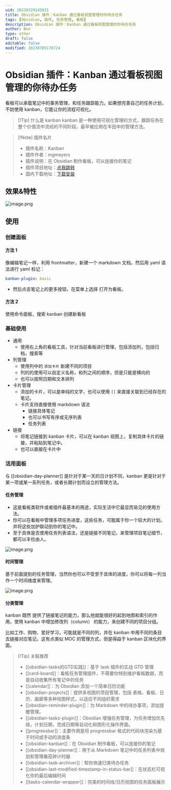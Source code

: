 ```yaml
---
uid: 20230329145831
title: Obsidian 插件：Kanban 通过看板视图管理的你待办任务
tags: [Obsidian, 插件, 任务管理, 看板]
description: Obsidian 插件：Kanban 通过看板视图管理的你待办任务
author: Bon
type: other
draft: false
editable: false
modified: 20230705170724
---
```


# Obsidian 插件：Kanban 通过看板视图管理的你待办任务

看板可以承载笔记中的事务管理，和任务跟踪能力。如果想完善自己的任务计划，不妨使用 kanban，它能让你的流程可视化。

> [!Tip] 什么是 kanban
> kanban 是一种使用可视化管理的方式，跟踪任务在整个价值流中流经的不同阶段，最早被应用在丰田中的管理方法。

> [!Note] 插件名片
>
> - 插件名称：Kanban
> - 插件作者：mgmeyers
> - 插件说明：在 Obsidian 制作看板，可以连接你的笔记
> - 插件项目地址：[点我跳转](https://github.com/mgmeyers/obsidian-kanban)
> - 国内下载地址：[下载安装](https://pkmer.cn/products/plugin/pluginMarket/?obsidian-kanban)

## 效果&特性

![image.png](https://cdn.pkmer.cn/images/20230705155345.png!pkmer)

## 使用

### 创建面板

#### 方法 1

像编辑笔记一样，利用 frontmatter，新建一个 markdown 文档，然后用 yaml 语法进行 yaml 标记：

```yaml
kanban-plugin: basic
```

- 然后点击笔记上的更多按钮，在菜单上选择 打开为看板。

#### 方法 2

使用命令面板，搜索 kanban 创建新看板

### 基础使用

- 通用
	- 使用右上角的看板工具，针对当前看板进行管理，包括添加列，包括归档，搜索等
- 列管理
	- 使用列中的 `添加卡片` 新建不同的项目
	- 列的的使用可以自定义名称，和列之间的顺序，但是只能是横向的
	- 也可以按照日期和文本排列
- 卡片管理
	- 添加的卡片，可以是单纯的文字，也可以使用 `[[` 来直接关联到已经存在的笔记。
	- 卡片支持直接使用 markdown 语法
		- 链接具体笔记
		- 也可以书写有序或无序列表
		- 任务列表
- 链接
	- 将笔记链接到 kanban 卡片，可以在 kanban 视图上，复制具体卡片的链接，并粘贴到笔记中。
	- 也可以直接在卡片中

### 活用面板

与 [[obsidian-day-planner]] 是针对于某一天的日计划不同，kanban 更是针对于某一项或某一系列任务，或者长期计划而设立的管理方法。

#### 任务管理

- 这是看板类软件或者插件最基本的用途，实际生活中它最显而易见的使用方法。
- 你可以在看板中管理多项任务进度，这些任务，可能属于你一个较大的计划。并将这些加护联动到你的笔记中。
- 至于具体是否使用任务列表语法，还是链接不同笔记，来管理项目笔记细节，都可以丰俭由人。

![image.png](https://cdn.pkmer.cn/images/20230705170446.png!pkmer)

#### 时间管理

基于前面提到的任务管理，当然你也可以不受至于具体的进度，你可以将每一列当作一个时间维度来管理。

![image.png](https://cdn.pkmer.cn/images/20230705161334.png!pkmer)

#### 分类管理

kanban 既然 提供了链接笔记的能力，那么他就能很好的起到地图和索引的作用，使用 kanban 中增加修改列（column） 的能力，来创建不同的项目分组。

比如工作、购物、爱好学习，可能就是不同的列，并在 kanban 中用不同的条目去链接对应笔记。这有点类似 MOC 的管理方式，但是得益于 kanban 区块化的界面。

> [!Tip] 关联推荐
> - [[obsidian-tasks的GTD实践]]：基于 task 插件的实战 GTD 管理
> - [[card-board]]：看板任务管理插件，不需要你特别维护看板数据，而是自动收集所有笔记中的任务
> - [[calendar]]：为 Obsidian 添加一个简单日历功能
> - [[obsidian-projects]]：提供多视图的项目管理，包括 表格、看板、日历、画廊等多种视图样式，以适应不同组织需求
> - [[obsidian-reminder-plugin]]：为 Markdown 中的待办事项，添加提醒管理。
> - [[obsidian-tasks-plugin]]：Obsidian 增强任务管理，为任务增加优先级，计划日期，完成日期等自动化和图形化操作界面。
> - [[progressbar]]：主要作用是将 progressbar 格式的代码块渲染为基于时间或手动的进度条
> - [[obsidian-kanban]]：在 Obsidian 制作看板，可以连接你的笔记
> - [[obsidian-day-planner]]：用于从 Markdown 笔记中的任务列表中规划和管理番茄钟计时器
> - [[obsidian-task-archiver]]：帮你快速归类待办任务
> - [[obsidian-last-modified-timestamp-in-status-bar]]：在状态栏可视化你的最后编辑时间
> - [[tasks-calendar-wrapper]]：完美的时间线/日历视图的任务面板展示